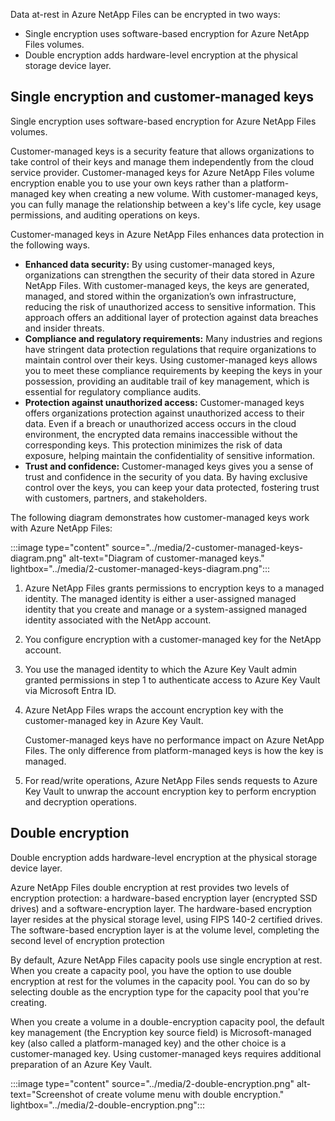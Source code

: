 
Data at-rest in Azure NetApp Files can be encrypted in two ways:

- Single encryption uses software-based encryption for Azure NetApp Files volumes.
- Double encryption adds hardware-level encryption at the physical storage device layer.

## Single encryption and customer-managed keys 

Single encryption uses software-based encryption for Azure NetApp Files volumes.

Customer-managed keys is a security feature that allows organizations to take control of their keys and manage them independently from the cloud service provider. Customer-managed keys for Azure NetApp Files volume encryption enable you to use your own keys rather than a platform-managed key when creating a new volume. With customer-managed keys, you can fully manage the relationship between a key's life cycle, key usage permissions, and auditing operations on keys.

Customer-managed keys in Azure NetApp Files enhances data protection in the following ways.

- **Enhanced data security:** By using customer-managed keys, organizations can strengthen the security of their data stored in Azure NetApp Files. With customer-managed keys, the keys are generated, managed, and stored within the organization’s own infrastructure, reducing the risk of unauthorized access to sensitive information. This approach offers an additional layer of protection against data breaches and insider threats.
- **Compliance and regulatory requirements:** Many industries and regions have stringent data protection regulations that require organizations to maintain control over their keys. Using customer-managed keys allows you to meet these compliance requirements by keeping the keys in your possession, providing an auditable trail of key management, which is essential for regulatory compliance audits.
- **Protection against unauthorized access:** Customer-managed keys offers organizations protection against unauthorized access to their data. Even if a breach or unauthorized access occurs in the cloud environment, the encrypted data remains inaccessible without the corresponding keys. This protection minimizes the risk of data exposure, helping maintain the confidentiality of sensitive information.
- **Trust and confidence:** Customer-managed keys gives you a sense of trust and confidence in the security of you data. By having exclusive control over the keys, you can keep your data protected, fostering trust with customers, partners, and stakeholders.

The following diagram demonstrates how customer-managed keys work with Azure NetApp Files:

:::image type="content" source="../media/2-customer-managed-keys-diagram.png" alt-text="Diagram of customer-managed keys." lightbox="../media/2-customer-managed-keys-diagram.png":::


1. Azure NetApp Files grants permissions to encryption keys to a managed identity. The managed identity is either a user-assigned managed identity that you create and manage or a system-assigned managed identity associated with the NetApp account.
1. You configure encryption with a customer-managed key for the NetApp account.
1. You use the managed identity to which the Azure Key Vault admin granted permissions in step 1 to authenticate access to Azure Key Vault via Microsoft Entra ID.
1. Azure NetApp Files wraps the account encryption key with the customer-managed key in Azure Key Vault.

    Customer-managed keys have no performance impact on Azure NetApp Files. The only difference from platform-managed keys is how the key is managed.
1. For read/write operations, Azure NetApp Files sends requests to Azure Key Vault to unwrap the account encryption key to perform encryption and decryption operations.

## Double encryption

Double encryption adds hardware-level encryption at the physical storage device layer.

Azure NetApp Files double encryption at rest provides two levels of encryption protection: a hardware-based encryption layer (encrypted SSD drives) and a software-encryption layer. The hardware-based encryption layer resides at the physical storage level, using FIPS 140-2 certified drives. The software-based encryption layer is at the volume level, completing the second level of encryption protection

By default, Azure NetApp Files capacity pools use single encryption at rest. When you create a capacity pool, you have the option to use double encryption at rest for the volumes in the capacity pool. You can do so by selecting double as the encryption type for the capacity pool that you're creating.

When you create a volume in a double-encryption capacity pool, the default key management (the Encryption key source field) is Microsoft-managed key (also called a platform-managed key) and the other choice is a customer-managed key. Using customer-managed keys requires additional preparation of an Azure Key Vault.

:::image type="content" source="../media/2-double-encryption.png" alt-text="Screenshot of create volume menu with double encryption." lightbox="../media/2-double-encryption.png":::
